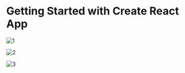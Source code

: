 # Getting Started with Create React App
![1](https://github.com/user-attachments/assets/23d8671f-9026-4de6-903f-d190a1b0ebf2)

![2](https://github.com/user-attachments/assets/bbd81d99-9d47-4cfb-ad1b-57187034fbde)

![3](https://github.com/user-attachments/assets/8e48f2d0-9529-4fc8-99fe-7a982a881da4)
